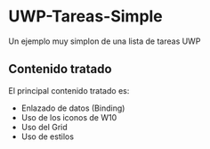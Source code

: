 # UWP-Tareas-Simple
Un ejemplo muy simplon de una lista de tareas UWP

## Contenido tratado
El principal contenido tratado es:

* Enlazado de datos (Binding)
* Uso de los iconos de W10
* Uso del Grid
* Uso de estilos
